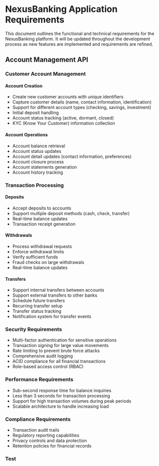 # NexusBanking Application Requirements

This document outlines the functional and technical requirements for the NexusBanking platform. It will be updated throughout the development process as new features are implemented and requirements are refined.

## Account Management API

### Customer Account Management

#### Account Creation
- Create new customer accounts with unique identifiers
- Capture customer details (name, contact information, identification)
- Support for different account types (checking, savings, investment)
- Initial deposit handling
- Account status tracking (active, dormant, closed)
- KYC (Know Your Customer) information collection

#### Account Operations
- Account balance retrieval
- Account status updates
- Account detail updates (contact information, preferences)
- Account closure process
- Account statements generation
- Account history tracking

### Transaction Processing

#### Deposits
- Accept deposits to accounts
- Support multiple deposit methods (cash, check, transfer)
- Real-time balance updates
- Transaction receipt generation

#### Withdrawals
- Process withdrawal requests
- Enforce withdrawal limits
- Verify sufficient funds
- Fraud checks on large withdrawals
- Real-time balance updates

#### Transfers
- Support internal transfers between accounts
- Support external transfers to other banks
- Schedule future transfers
- Recurring transfer setup
- Transfer status tracking
- Notification system for transfer events

### Security Requirements
- Multi-factor authentication for sensitive operations
- Transaction signing for large value movements
- Rate limiting to prevent brute force attacks
- Comprehensive audit logging
- ACID compliance for all financial transactions
- Role-based access control (RBAC)

### Performance Requirements
- Sub-second response time for balance inquiries
- Less than 3 seconds for transaction processing
- Support for high transaction volumes during peak periods
- Scalable architecture to handle increasing load

### Compliance Requirements
- Transaction audit trails
- Regulatory reporting capabilities
- Privacy controls and data protection
- Retention policies for financial records

### Test